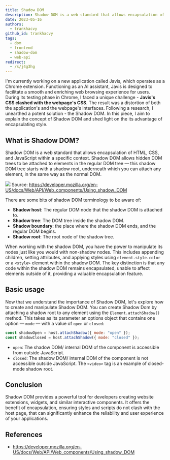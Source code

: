 ```yaml
---
title: Shadow DOM
description: Shadow DOM is a web standard that allows encapsulation of HTML, CSS, and JavaScript within a specific context.
date: 2023-05-16
authors:
  - trankhacvy
github_id: trankhacvy
tags:
  - dom
  - frontend
  - shadow-dom
  - web-api
redirect:
  - /s/j4g3hg
---
```


I'm currently working on a new application called Javis, which operates as a Chrome extension. Functioning as an AI assistant, Javis is designed to facilitate a smooth and enriching web browsing experience for users. During its testing phase in Chrome, I faced a unique challenge - **Javis's CSS clashed with the webpage's CSS**. The result was a distortion of both the application's and the webpage's interfaces. Following a research, I unearthed a potent solution - the Shadow DOM. In this piece, I aim to explain the concept of Shadow DOM and shed light on the its advantage of encapsulating style.

## What is Shadow DOM?

Shadow DOM is a web standard that allows encapsulation of HTML, CSS, and JavaScript within a specific context. Shadow DOM allows hidden DOM trees to be attached to elements in the regular DOM tree — this shadow DOM tree starts with a shadow root, underneath which you can attach any element, in the same way as the normal DOM.

![](assets/shadow-dom.svg) Source: https://developer.mozilla.org/en-US/docs/Web/API/Web_components/Using_shadow_DOM

There are some bits of shadow DOM terminology to be aware of:

- **Shadow host**: The regular DOM node that the shadow DOM is attached to.
- **Shadow tree**: The DOM tree inside the shadow DOM.
- **Shadow boundary**: the place where the shadow DOM ends, and the regular DOM begins.
- **Shadow root**: The root node of the shadow tree.

When working with the shadow DOM, you have the power to manipulate its nodes just like you would with non-shadow nodes. This includes appending children, setting attributes, and applying styles using `element.style.color` or a `<style>` element within the shadow DOM. The key distinction is that any code within the shadow DOM remains encapsulated, unable to affect elements outside of it, providing a valuable encapsulation feature.

## Basic usage

Now that we understand the importance of Shadow DOM, let's explore how to create and manipulate Shadow DOM. You can create Shadow Dom by attaching a shadow root to any element using the `Element.attachShadow()` method. This takes as its parameter an options object that contains one option — `mode` — with a value of `open` or `closed`:

```js
const shadowOpen = host.attachShadow({ mode: "open" });
const shadowClosed = host.attachShadow({ mode: "closed" });
```

- `open`: The shadow DOM/ internal DOM of the component is accessible from outside JavaScript.
- `closed`: The shadow DOM/ internal DOM of the component is not accessible outside JavaScript. The `<video>` tag is an example of closed-mode shadow root.

## Conclusion

Shadow DOM provides a powerful tool for developers creating website extensions, widgets, and similar interactive components. It offers the benefit of encapsulation, ensuring styles and scripts do not clash with the host page, that can significantly enhance the reliability and user experience of your applications.

## References

- https://developer.mozilla.org/en-US/docs/Web/API/Web_components/Using_shadow_DOM
